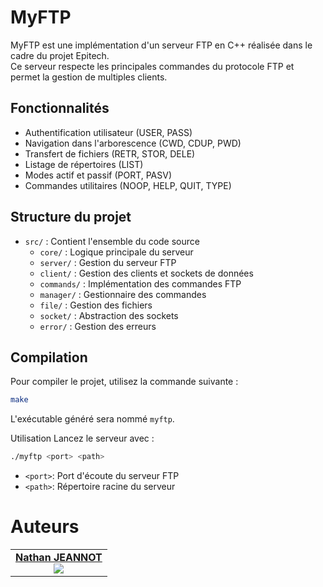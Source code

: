 # MyFTP

MyFTP est une implémentation d'un serveur FTP en C++ réalisée dans le cadre du projet Epitech.  
Ce serveur respecte les principales commandes du protocole FTP et permet la gestion de multiples clients.

## Fonctionnalités

- Authentification utilisateur (USER, PASS)
- Navigation dans l'arborescence (CWD, CDUP, PWD)
- Transfert de fichiers (RETR, STOR, DELE)
- Listage de répertoires (LIST)
- Modes actif et passif (PORT, PASV)
- Commandes utilitaires (NOOP, HELP, QUIT, TYPE)

## Structure du projet

- `src/` : Contient l'ensemble du code source
    - `core/` : Logique principale du serveur
    - `server/` : Gestion du serveur FTP
    - `client/` : Gestion des clients et sockets de données
    - `commands/` : Implémentation des commandes FTP
    - `manager/` : Gestionnaire des commandes
    - `file/` : Gestion des fichiers
    - `socket/` : Abstraction des sockets
    - `error/` : Gestion des erreurs

## Compilation

Pour compiler le projet, utilisez la commande suivante :

```sh
make
```
L'exécutable généré sera nommé `myftp`.


Utilisation
Lancez le serveur avec :
```sh
./myftp <port> <path>
```
- `<port>`: Port d'écoute du serveur FTP
- `<path>`: Répertoire racine du serveur

# Auteurs
|                                                                                                                                    |
|:----------------------------------------------------------------------------------------------------------------------------------:|
| <a href="https://github.com/nl1x">**Nathan JEANNOT** <br><img src="https://avatars.githubusercontent.com/u/83085376?s=128&v4"></a> |
